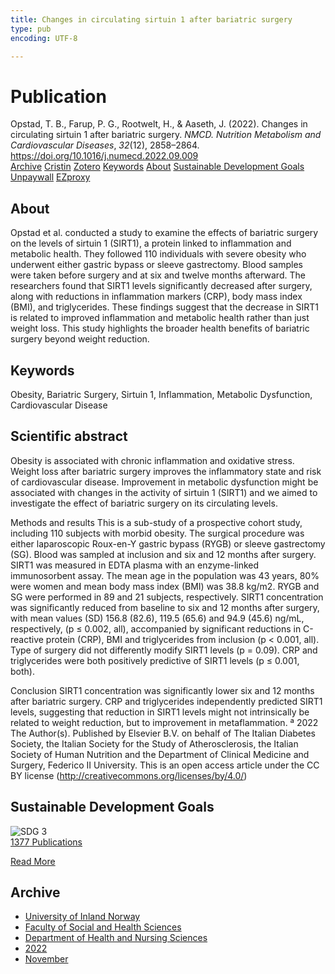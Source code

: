 ```yaml
---
title: Changes in circulating sirtuin 1 after bariatric surgery
type: pub
encoding: UTF-8

---
```

<h1>Publication</h1>
<article id="csl-bib-container-L8Z9BL4T" class="csl-bib-container">
  <div class="csl-bib-body"> <div class="csl-entry">Opstad, T. B., Farup, P. G., Rootwelt, H., &#38; Aaseth, J. (2022). Changes in circulating sirtuin 1 after bariatric surgery. <i>NMCD. Nutrition Metabolism and Cardiovascular Diseases</i>, <i>32</i>(12), 2858–2864. <a href="https://doi.org/10.1016/j.numecd.2022.09.009">https://doi.org/10.1016/j.numecd.2022.09.009</a></div> </div>
  <div class="csl-bib-buttons">
    <a href="#taxonomy-article-L8Z9BL4T" alt="archive" class="csl-bib-button">Archive</a>
    <a href="https://app.cristin.no/results/show.jsf?id=2082233" alt="Cristin" class="csl-bib-button">Cristin</a>
    <a href="http://zotero.org/groups/5881554/items/L8Z9BL4T" alt="Zotero" class="csl-bib-button">Zotero</a>
    <a href="#keywords-article-L8Z9BL4T" alt="keywords" class="csl-bib-button">Keywords</a>
    <a href="#about-article-L8Z9BL4T" alt="about_pub" class="csl-bib-button">About</a>
    <a href="#sdg-article-L8Z9BL4T" alt="sdg" class="csl-bib-button">Sustainable Development Goals</a>
    <a href="http://www.nmcd-journal.com/article/S0939475322003787/pdf" alt="Unpaywall" class="csl-bib-button">Unpaywall</a>
    <a href="http://www.nmcd-journal.com/article/S0939475322003787/pdf" alt="EZproxy" class="csl-bib-button">EZproxy</a>
  </div>
  <div id="csl-bib-meta-container-L8Z9BL4T"></div>
</article>
<div id="csl-bib-meta-L8Z9BL4T" class="csl-bib-meta">
  <article id="about-article-L8Z9BL4T" class="about_pub-article">
    <h1>About</h1>
    Opstad et al. conducted a study to examine the effects of bariatric surgery on the levels of sirtuin 1 (SIRT1), a protein linked to inflammation and metabolic health. They followed 110 individuals with severe obesity who underwent either gastric bypass or sleeve gastrectomy. Blood samples were taken before surgery and at six and twelve months afterward. The researchers found that SIRT1 levels significantly decreased after surgery, along with reductions in inflammation markers (CRP), body mass index (BMI), and triglycerides. These findings suggest that the decrease in SIRT1 is related to improved inflammation and metabolic health rather than just weight loss. This study highlights the broader health benefits of bariatric surgery beyond weight reduction.
  </article>
  <article id="keywords-article-L8Z9BL4T" class="keywords-article">
    <h1>Keywords</h1>
    Obesity, Bariatric Surgery, Sirtuin 1, Inflammation, Metabolic Dysfunction, Cardiovascular Disease
  </article>
  <article id="abstract-article-L8Z9BL4T" class="abstract-article">
    <h1>Scientific abstract</h1>
    Obesity is associated with chronic inflammation and oxidative stress. Weight loss after bariatric surgery improves the inflammatory state and risk of cardiovascular disease. Improvement in metabolic dysfunction might be associated with changes in the activity of sirtuin 1 (SIRT1) and we aimed to investigate the effect of bariatric surgery on its circulating levels. 
 
Methods and results 
This is a sub-study of a prospective cohort study, including 110 subjects with morbid obesity. The surgical procedure was either laparoscopic Roux-en-Y gastric bypass (RYGB) or sleeve gastrectomy (SG). Blood was sampled at inclusion and six and 12 months after surgery. SIRT1 was measured in EDTA plasma with an enzyme-linked immunosorbent assay. The mean age in the population was 43 years, 80% were women and mean body mass index (BMI) was 38.8 kg/m2. RYGB and SG were performed in 89 and 21 subjects, respectively. SIRT1 concentration was significantly reduced from baseline to six and 12 months after surgery, with mean values (SD) 156.8 (82.6), 119.5 (65.6) and 94.9 (45.6) ng/mL, respectively, (p ≤ 0.002, all), accompanied by significant reductions in C-reactive protein (CRP), BMI and triglycerides from inclusion (p < 0.001, all). Type of surgery did not differently modify SIRT1 levels (p = 0.09). CRP and triglycerides were both positively predictive of SIRT1 levels (p ≤ 0.001, both). 
 
Conclusion 
SIRT1 concentration was significantly lower six and 12 months after bariatric surgery. CRP and triglycerides independently predicted SIRT1 levels, suggesting that reduction in SIRT1 levels might not intrinsically be related to weight reduction, but to improvement in metaflammation. 
ª 2022 The Author(s). Published by Elsevier B.V. on behalf of The Italian Diabetes Society, the Italian Society for the Study of Atherosclerosis, the Italian Society of Human Nutrition and the Department of Clinical Medicine and Surgery, Federico II University. This is an open access article under the CC BY license (http://creativecommons.org/licenses/by/4.0/)
  </article>
  <article id="sdg-article-L8Z9BL4T" class="sdg-article">
    <h1>Sustainable Development Goals</h1>
    <div class="sdg-container"><div id="sdg3" class="sdg">
        <img src="{{< params subfolder >}}images/sdg/sdg03_en.png" class="image" alt="SDG 3">
        <div class="sdg-overlay">
          <a href="{{< params subfolder >}}en/archive/?sdg=3#archive" class="sdg-publication-count"><span>1377</span> Publications</a>
          <p><a href="https://sdgs.un.org/goals/goal3" class="sdg-read-more">Read More</a></p>
        </div>
      </div></div>
  </article>
  <article id="taxonomy-article-L8Z9BL4T" class="taxonomy-article">
    <h1>Archive</h1>
    <ul>
      <li><a href="{{< params subfolder >}}en/archive/?key=3DCRN523">University of Inland Norway</a></li>
      <li><a href="{{< params subfolder >}}en/archive/?key=IDKFS3MX">Faculty of Social and Health Sciences</a></li>
      <li><a href="{{< params subfolder >}}en/archive/?key=GTV4ECMZ">Department of Health and Nursing Sciences</a></li>
      <li><a href="{{< params subfolder >}}en/archive/?key=558P36BB">2022</a></li>
      <li><a href="{{< params subfolder >}}en/archive/?key=2BKGWX5Q">November</a></li>
    </ul>
  </article>
</div>

